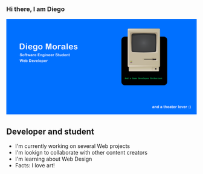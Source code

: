 ### Hi there, I am Diego

[![Diego Morales](images/banner.png)](https://www.vulcuscr.com)

## Developer and student
- I'm currently working on several Web projects
- I'm lookign to collaborate with other content creators
- I'm learning about Web Design
- Facts: I love art!

